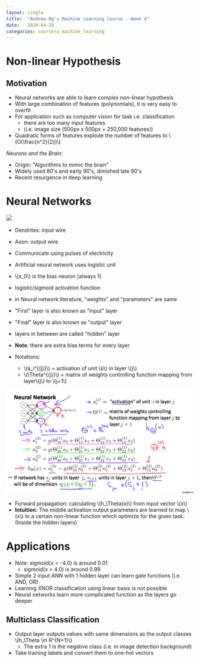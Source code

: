 ```yaml
---
layout: single
title:  "Andrew Ng's Machine Learning Course - Week 4"
date:   2020-04-20
categories: coursera machine_learning
---
```

# Non-linear Hypothesis

## Motivation
- Neural networks are able to learn complex non-linear hypothesis
- With large combination of features (polynomials), it is very easy to overfit
- For application such as computer vision for task i.e. classification
  - there are too many input features
  - (i.e. image size (500px x 500px = 250,000 features))
- Quadratic forms of features explode the number of features to \\(O(\frac{n^2}{2})\\)

*Neurons and the Brain*:
- Origin: "Algorithms to mimic the brain"
- Widely used 80's and early 90's, dimished late 90's
- Recent resurgence in deep learning

# Neural Networks
![](https://cdn.hswstatic.com/gif/brain-neuron-a.gif)
- Dendrites: input wire
- Axon: output wire
- Communicate using pulses of electricity
- Artificial neural network uses logistic unit

- \\(x_0\\) is the bias neuron (always 1)
- logistic/sigmoid activation function
- in Neural network literature, "weights" and "parameters" are same
- "First" layer is also known as "input" layer
- "Final" layer is also known as "output" layer
- layers in between are called "hidden" layer
- **Note**: there are extra bias terms for every layer
- Notations:
  - \\(a_i^{(j)}\\) = activation of unit \\(i\\) in layer \\(j\\)
  - \\(\Theta^{(j)}\\) = matrix of weights controlling function mapping from layer\\(j\\) to \\(j+1\\)

![](/assets/images/ann.png)

- Forward propagation: calculating \\(h_\Theta(x)\\) from input vector \\(x\\)
- **Intuition**: The middle activation output parameters are learned to map \\(x\\) to a certain non-linear function which optimize for the given task. (Inside the hidden layers)

# Applications
- Note: sigmoid(x < -4.0) is around 0.01
  - sigmoid(x > 4.0) is around 0.99
- Simple 2 input ANN with 1 hidden layer can learn gate functions (i.e. AND, OR)
- Learning XNOR classification using linear basis is not possible
- Neural networks learn more complicated function as the layers go deeper

## Multiclass Classification
- Output layer outputs values with same dimensions as the output classes \\(h_\Theta \in R^{N+1}\\)
  - The extra 1 is the negative class (i.e. in image detection background)
- Take training labels and convert them to one-hot vectors
